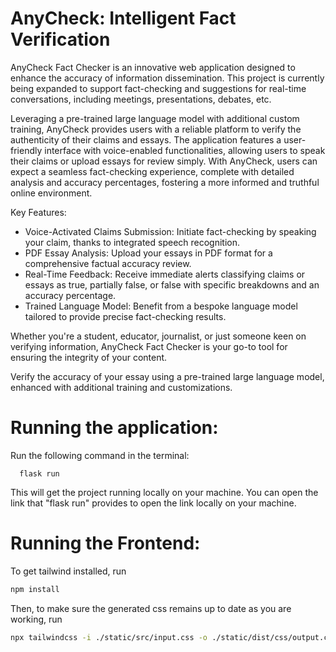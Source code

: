 # AnyCheck: Intelligent Fact Verification

AnyCheck Fact Checker is an innovative web application designed to enhance the accuracy of information dissemination. This project is currently being expanded to support fact-checking and suggestions for real-time conversations, including meetings, presentations, debates, etc. 

Leveraging a pre-trained large language model with additional custom training, AnyCheck provides users with a reliable platform to verify the authenticity of their claims and essays. The application features a user-friendly interface with voice-enabled functionalities, allowing users to speak their claims or upload essays for review simply. With AnyCheck, users can expect a seamless fact-checking experience, complete with detailed analysis and accuracy percentages, fostering a more informed and truthful online environment.

Key Features:
- Voice-Activated Claims Submission: Initiate fact-checking by speaking your claim, thanks to integrated speech recognition.
- PDF Essay Analysis: Upload your essays in PDF format for a comprehensive factual accuracy review.
- Real-Time Feedback: Receive immediate alerts classifying claims or essays as true, partially false, or false with specific breakdowns and an accuracy percentage. 
- Trained Language Model: Benefit from a bespoke language model tailored to provide precise fact-checking results.

Whether you're a student, educator, journalist, or just someone keen on verifying information, AnyCheck Fact Checker is your go-to tool for ensuring the integrity of your content.

Verify the accuracy of your essay using a pre-trained large language model, enhanced with additional training and customizations. 

# Running the application:

Run the following command in the terminal:

```
  flask run
```

This will get the project running locally on your machine. You can open the link that "flask run" provides to open the link locally on your machine.

# Running the Frontend:

To get tailwind installed, run

```sh
npm install
```

Then, to make sure the generated css remains up to date as you are working, run

```sh
npx tailwindcss -i ./static/src/input.css -o ./static/dist/css/output.css --watch
```